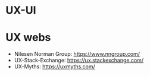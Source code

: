 # UX-UI
# UX webs

- Nilesen Norman Group: https://www.nngroup.com/
- UX-Stack-Exchange: https://ux.stackexchange.com/
- UX-Myths: https://uxmyths.com/
